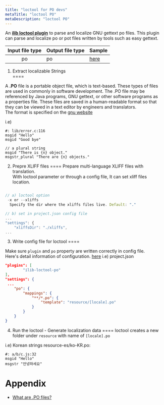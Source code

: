 ```yaml
---
title: "loctool for PO devs"
metaTitle: "loctool PO"
metaDescription: "loctool PO"
---
```



An **[ilib loctool plugin](https://github.com/iLib-js/ilib-loctool-po)** to parse and localize GNU gettext po files.
This plugin can parse and localize po or pot files written by tools such as easy gettext.

| Input file type | Output file type | Sample |
|:---------------:|------------------|--------|
|        po       |        po        |  [here](https://github.com/iLib-js/ilib-loctool-samples)  |

1) Extract localizable Strings  
====

A **.PO** file is a portable object file, which is text-based. These types of files are used in commonly in software development. The .PO file may be referenced by Java programs, GNU gettext, or other software programs as a properties file. These files are saved in a human-readable format so that they can be viewed in a text editor by engineers and translators.  
The format is specified on the [gnu website](https://www.gnu.org/software/gettext/manual/html_node/PO-Files.html)  

i.e)
```
#: lib/error.c:116
msgid "Hello"
msgid "Good bye"

// a plural string
msgid "There is {n} object."
msgstr_plural "There are {n} objects."
```

2) Prepre XLIFF files
====
Prepare multi-language XLIFF files with translation.   
With loctool parameter or through a config file, It can set xliff files location.

```javascript

// a) loctool option
 -x or --xliffs
  Specify the dir where the xliffs files live. Default: "."

// b) set in project.json config file
...
"settings": {
    "xliffsDir": "./xliffs",
...
```

3) Write config file for loctool
====

Make sure `plugin` and `po` property are written correctly in config file.  
Here's detail information of configuration. [here](https://github.com/iLib-js/ilib-loctool-po#configuring-the-plugin)
i.e) project.json

```json
"plugins": [
        "ilib-loctool-po"
],
"settings": {
 ...
    "po": {
        "mappings": {
            "**/*.po": {
                "template": "resource/[locale].po"
            }
        }
    }
}
```    

4) Run the loctool - Generate localization data 
====
loctool creates a new folder under `resource` with name of `[locale].po` 

i.e)
Korean strings resource-es/ko-KR.po:
```
#: a/b/c.js:32
msgid "Hello"
msgstr "안녕하세요"
```

Appendix
====
* [What are .PO files?](https://www.simultrans.com/blog/what-are-.po-files#:~:text=PO%20file%20is%20a%20portable,in%20commonly%20in%20software%20development.&text=These%20files%20are%20saved%20in,editor%20by%20engineers%20and%20translators.)
 